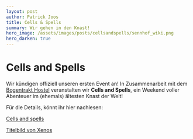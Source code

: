 ```yaml
---
layout: post
author: Patrick Joos
title: Cells & Spells
summary: Wir gehen in den Knast!
hero_image: /assets/images/posts/cellsandspells/sennhof_wiki.png
hero_darken: true
---
```


# Cells and Spells

Wir kündigen offiziell unseren ersten Event an! In Zusammenarbeit mit dem [Bogentrakt Hostel](https://www.bogentrakt.ch/) veranstalten wir **Cells and Spells**, ein Weekend voller Abenteuer im (ehemals) ältesten Knast der Welt!

Für die Details, könnt ihr hier nachlesen:

[Cells and spells](/events/cellsandspells)

[Titelbild von Xenos](<https://de.wikipedia.org/wiki/Sennhof_(Chur)#/media/Datei:Sennhof_Chur.jpg>)
